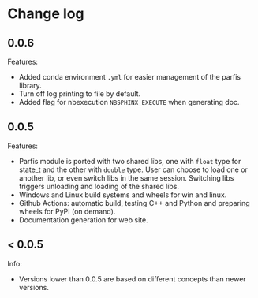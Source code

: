 # Change log

## 0.0.6

Features:

  - Added conda environment `.yml` for easier management of the parfis library.
  - Turn off log printing to file by default.
  - Added flag for nbexecution `NBSPHINX_EXECUTE` when generating doc.

## 0.0.5

Features:

  - Parfis module is ported with two shared libs, one with `float` type for state_t and the other
    with `double` type. User can choose to load one or another lib, or even switch libs in the 
    same session. Switching libs triggers unloading and loading of the shared libs.
  - Windows and Linux build systems and wheels for win and linux.
  - Github Actions: automatic build, testing C++ and Python and preparing wheels for PyPI (on demand).
  - Documentation generation for web site.

## < 0.0.5

Info:

  - Versions lower than 0.0.5 are based on different concepts than newer versions.